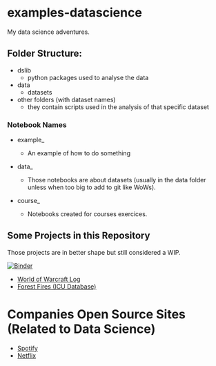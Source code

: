 # examples-datascience

My data science adventures.

## Folder Structure:

- dslib
  - python packages used to analyse the data
- data
  - datasets
- other folders (with dataset names)
  - they contain scripts used in the analysis of that specific dataset

### Notebook Names

- example\_

  - An example of how to do something

- data\_

  - Those notebooks are about datasets (usually in the data folder unless when too big to add to git like WoWs).

- course\_
  - Notebooks created for courses exercices.

## Some Projects in this Repository

Those projects are in better shape but still considered a WIP.

[![Binder](https://mybinder.org/badge_logo.svg)](https://mybinder.org/v2/gh/mjsmagalhaes/examples-datascience/HEAD?labpath=wow_log.ipynb)

- [World of Warcraft Log](wow_log.ipynb)
- [Forest Fires (ICU Database)](forest_fires.ipynb)

# Companies Open Source Sites (Related to Data Science)

- [Spotify](https://spotify.github.io/)
- [Netflix](https://netflix.github.io/)
